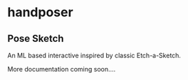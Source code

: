 # handposer

## Pose Sketch

An ML based interactive inspired by classic Etch-a-Sketch.

More documentation coming soon....
